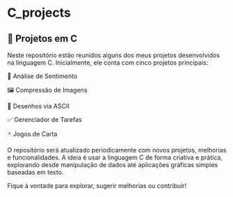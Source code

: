 # C_projects
## 📁 Projetos em C
Neste repositório estão reunidos alguns dos meus projetos desenvolvidos na linguagem C. Inicialmente, ele conta com cinco projetos principais:

🧠 Análise de Sentimento

🖼️ Compressão de Imagens

🎨 Desenhos via ASCII

✅ Gerenciador de Tarefas

🃏 Jogos de Carta

O repositório será atualizado periodicamente com novos projetos, melhorias e funcionalidades. A ideia é usar a linguagem C de forma criativa e prática, explorando desde manipulação de dados até aplicações gráficas simples baseadas em texto.

Fique à vontade para explorar, sugerir melhorias ou contribuir!